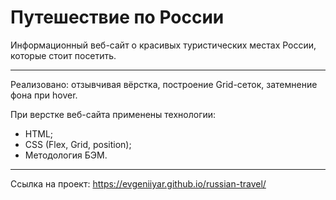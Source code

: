 # Путешествие по России #

Информационный веб-сайт о красивых туристических местах России, которые стоит посетить.

---

Реализовано: отзывчивая вёрстка, построение Grid-сеток, затемнение фона при hover.

При верстке веб-сайта применены технологии:
* HTML;
* CSS (Flex, Grid, position);
* Методология БЭМ.

---

Ссылка на проект: https://evgeniiyar.github.io/russian-travel/

